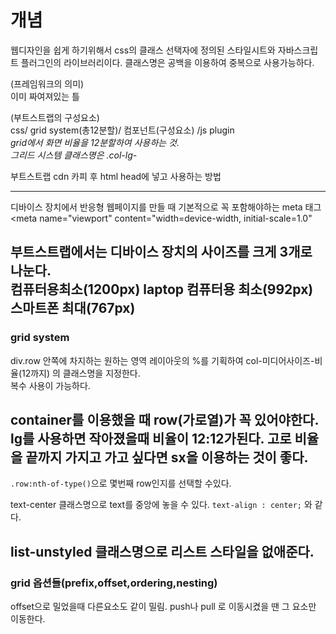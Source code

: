 # 개념
웹디자인을 쉽게 하기위해서 css의 클래스 선택자에 정의된 스타일시트와 자바스크립트 플러그인의 라이브러리이다. 클래스명은 공백을 이용하여 중복으로 사용가능하다.


(프레임워크의 의미)<br>
이미 짜여져있는 틀


(부트스트랩의 구성요소)<br>
css/ grid system(총12분할)/ 컴포넌트(구성요소) /js plugin<br>
*grid에서 화면 비율을 12분할하여 사용하는 것.<br> 
그리드 시스템 클래스명은 .col-lg-*<br>

부트스트랩 cdn 카피 후 html head에 넣고 사용하는 방법

------------------------------------------------------------------
디바이스 장치에서 반응형 웹페이지를 만들 때 기본적으로 꼭 포함해야하는 meta 태그<br>
<meta name="viewport" content="width=device-width, initial-scale=1.0"<br>

부트스트랩에서는 디바이스 장치의 사이즈를 크게 3개로 나눈다.<br>
컴퓨터용최소(1200px) laptop 컴퓨터용 최소(992px) 스마트폰 최대(767px)
------------------------------------------------------------------------
### grid system
div.row 안쪽에 차지하는 원하는 영역 레이아웃의 %를 기획하여 
col-미디어사이즈-비율(12까지) 의 클래스명을 지정한다.<br>
복수 사용이 가능하다.

container를 이용했을 때 row(가로열)가 꼭 있어야한다.<br>
lg를 사용하면 작아졌을때 비율이 12:12가된다. 고로 비율을 끝까지 가지고 가고 싶다면 sx을 이용하는 것이 좋다.
-------------------------------------------------------------------------
```.row:nth-of-type()```으로  몇번째 row인지를 선택할 수있다.


text-center 클래스명으로 text를 중앙에 놓을 수 있다. ```text-align : center;``` 와 같다.


list-unstyled 클래스명으로 리스트 스타일을 없애준다.
------------------------------------------------------------------------
### grid 옵션들(prefix,offset,ordering,nesting)
offset으로 밀었을때 다른요소도 같이 밀림.
push나 pull 로 이동시켰을 땐 그 요소만 이동한다.

